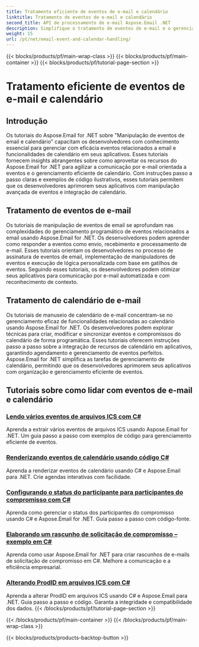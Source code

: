 ```yaml
---
title: Tratamento eficiente de eventos de e-mail e calendário
linktitle: Tratamento de eventos de e-mail e calendário
second_title: API de processamento de e-mail Aspose.Email .NET
description: Simplifique o tratamento de eventos de e-mail e o gerenciamento de calendário com os tutoriais Aspose.Email for .NET. Aprenda a automatizar eventos de email e integrar perfeitamente funcionalidades de calendário.
weight: 15
url: /pt/net/email-event-and-calendar-handling/
---
```


{{< blocks/products/pf/main-wrap-class >}}
{{< blocks/products/pf/main-container >}}
{{< blocks/products/pf/tutorial-page-section >}}

# Tratamento eficiente de eventos de e-mail e calendário


## Introdução

Os tutoriais do Aspose.Email for .NET sobre "Manipulação de eventos de email e calendário" capacitam os desenvolvedores com conhecimento essencial para gerenciar com eficácia eventos relacionados a email e funcionalidades de calendário em seus aplicativos. Esses tutoriais fornecem insights abrangentes sobre como aproveitar os recursos do Aspose.Email for .NET para agilizar a comunicação por e-mail orientada a eventos e o gerenciamento eficiente de calendário. Com instruções passo a passo claras e exemplos de código ilustrativos, esses tutoriais permitem que os desenvolvedores aprimorem seus aplicativos com manipulação avançada de eventos e integração de calendário.

## Tratamento de eventos de e-mail

Os tutoriais de manipulação de eventos de email se aprofundam nas complexidades do gerenciamento programático de eventos relacionados a email usando Aspose.Email for .NET. Os desenvolvedores podem aprender como responder a eventos como envio, recebimento e processamento de e-mail. Esses tutoriais orientam os desenvolvedores no processo de assinatura de eventos de email, implementação de manipuladores de eventos e execução de lógica personalizada com base em gatilhos de eventos. Seguindo esses tutoriais, os desenvolvedores podem otimizar seus aplicativos para comunicação por e-mail automatizada e com reconhecimento de contexto.

## Tratamento de calendário de e-mail

Os tutoriais de manuseio de calendário de e-mail concentram-se no gerenciamento eficaz de funcionalidades relacionadas ao calendário usando Aspose.Email for .NET. Os desenvolvedores podem explorar técnicas para criar, modificar e sincronizar eventos e compromissos do calendário de forma programática. Esses tutoriais oferecem instruções passo a passo sobre a integração de recursos de calendário em aplicativos, garantindo agendamento e gerenciamento de eventos perfeitos. Aspose.Email for .NET simplifica as tarefas de gerenciamento de calendário, permitindo que os desenvolvedores aprimorem seus aplicativos com organização e gerenciamento eficiente de eventos.

## Tutoriais sobre como lidar com eventos de e-mail e calendário

### [Lendo vários eventos de arquivos ICS com C#](./reading-multiple-events-from-ics-files-with-csharp/)
Aprenda a extrair vários eventos de arquivos ICS usando Aspose.Email for .NET. Um guia passo a passo com exemplos de código para gerenciamento eficiente de eventos.
### [Renderizando eventos de calendário usando código C#](./rendering-calendar-events-using-csharp-code/)
Aprenda a renderizar eventos de calendário usando C# e Aspose.Email para .NET. Crie agendas interativas com facilidade.
### [Configurando o status do participante para participantes do compromisso com C#](./setting-participant-status-for-appointment-attendees-with-csharp/)
Aprenda como gerenciar o status dos participantes do compromisso usando C# e Aspose.Email for .NET. Guia passo a passo com código-fonte.
### [Elaborando um rascunho de solicitação de compromisso – exemplo em C#](./crafting-a-draft-appointment-request-csharp-example/)
Aprenda como usar Aspose.Email for .NET para criar rascunhos de e-mails de solicitação de compromisso em C#. Melhore a comunicação e a eficiência empresarial.
### [Alterando ProdID em arquivos ICS com C#](./altering-prodid-in-ics-files-with-csharp/)
Aprenda a alterar ProdID em arquivos ICS usando C# e Aspose.Email para .NET. Guia passo a passo e código. Garanta a integridade e compatibilidade dos dados. 
{{< /blocks/products/pf/tutorial-page-section >}}

{{< /blocks/products/pf/main-container >}}
{{< /blocks/products/pf/main-wrap-class >}}

{{< blocks/products/products-backtop-button >}}
